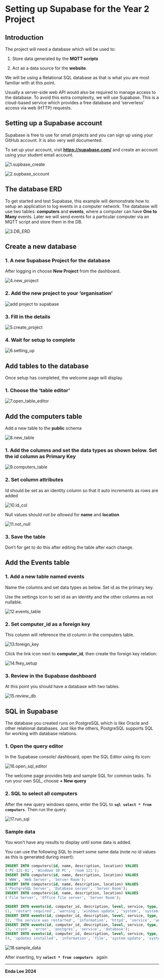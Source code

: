 # Setting up Supabase for the Year 2 Project



## Introduction

The project will need a database which will be used to:

1.  Store data generated by the **MQTT scripts**

2.  Act as a data source for the **website**.

We will be using a Relational SQL database as that is what you are most familiar with at this point.

Usually a server-side web API would also be required to manage access to the database. To avoid this extra complexity, we will use Supabase. This is a cloud-based service which provides a free database and ‘serverless’ access via web (HTTP) requests.

## Setting up a Supabase account

Supabase is free to use for small projects and you can sign up using your GitHub account. 
It is also very well documented.

To set up your account, visit **<https://supabase.com/>** and create an account using your student email account.

![1.supbase_create](assets/1.supbase_create.png)



![2.supbase_sccount](assets/2.supbase_sccount.png)



## The database ERD

To get started and test Supabase, this example will demonstrate how to setup an application to log events in a computer network. The database will use two tables: **computers** and **events**, where a computer can have **One to Many** events. Later we will send events for a particular computer via an MQTT script and store them in the DB.

![3.DB_ERD](assets/3.DB_ERD.png)



## Create a new database

### 1. A new Supabase Project for the database

After logging in choose **New Project** from the dashboard.

![4.new_project](assets/4.new_project.png)

### 2. Add the new project to your ‘organisation’

<img src="./assets/f149785991c021007d6e048935001574.png" alt="add project to supabase"  />

### 3. Fill in the details

![5.create_project](assets/5.create_project.png)

### 4. Wait for setup to complete

![6.setting_up](assets/6.setting_up.png)

## Add tables to the database

Once setup has completed, the welcome page will display.

### 1. Choose the ‘table editor’

![7.open_table_editor](assets/7.open_table_editor.png)

## Add the computers table

Add a new table to the **public** schema

![8.new_table](assets/8.new_table.png)

### 1. Add the columns and set the data types as shown below. Set the id column as Primary Key



![9.computers_table](assets/9.computers_table.png) 

### 2. Set column attributes

Id should be set as an identity column so that it auto increments as rows are
added

![10.id_col](assets/10.id_col.png)



Null values should *not be allowed* for **name** and **location**

![11.not_null](assets/11.not_null.png)

### 3. Save the table

Don’t for get to do this after editing the table after each change.



## Add the Events table

### 1. Add a new table named events

Name the columns and set data types as below. Set id as the primary key.

Use the settings icon to set id as an identity and the other columns as not
nullable.

![12.events_table](assets/12.events_table.png)

### 2. Set computer_id as a foreign key

This column will reference the id column in the computers table.

![13.foreign_key](assets/13.foreign_key.png)

Click the link icon next to **computer_id**, then create the foreign key
relation:

![14.fkey_setup](assets/14.fkey_setup.png)

### 3. Review in the Supabase dashboard

At this point you should have a database with two tables.

![15.review_db](assets/15.review_db.png)

## SQL in Supabase

The database you created runs on PostgreSQL which is like Oracle and other relational databases. Just like the others, PostgreSQL supports SQL for working with database relations.

### 1. Open the query editor

In the Supabase console/ dashboard, open the SQL Editor using its icon:

![16.open_sql_editor](assets/16.open_sql_editor.png)

The welcome page provides help and sample SQL for common tasks. To run your own
SQL, choose **+ New query**

### 2. SQL to select all computers

After the new query windows opens, enter the SQL to **```sql select * from computers```**. Then run the query.

![17.run_sql](assets/17.run_sql.png)

### Sample data

You won’t have any results to display until some data is added. 

You can use the following SQL to insert some same data (note no id values as this is generated during insert):

``` sql
INSERT INTO computers(id, name, description, location) VALUES
('PC-121-01', 'Windows 10 PC', 'room 121');
INSERT INTO computers(id, name, description, location) VALUES
('WWW', 'Web Server', 'Server Room');
INSERT INTO computers(id, name, description, location) VALUES
('PostgreSQL Server', 'Database server', 'Server Room');
INSERT INTO computers(id, name, description, location) VALUES
('File Server', 'Office file server', 'Server Room');

INSERT INTO events(id, computer_id, description, level, service, type, "user") VALUES
(1, 'restart required', 'warning', 'windows update', 'system', 'system');
INSERT INTO events(id, computer_id, description, level, service, type, "user") VALUES
(2, 'The service was restarted', 'information', 'httpd', 'service', 'www');
INSERT INTO events(id, computer_id, description, level, service, type, "user") VALUES
(3, 'crash', 'error', 'postgres', 'service', 'database');
INSERT INTO events(id, computer_id, description, level, service, type, "user") VALUES
(4, 'updates installed', 'information', 'file', 'system update', 'system');
```

![18.sample_data](assets/18.sample_data_no_id.png)



After inserting, try  **```select * from computers ```** again



------

**Enda Lee 2024**
